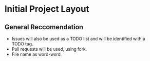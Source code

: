 # Initial Project Layout
## General Reccomendation
* Issues will also be used as a TODO list and will be identified with a TODO tag.
* Pull requests will be used, using fork.
* File name as word-word. 



